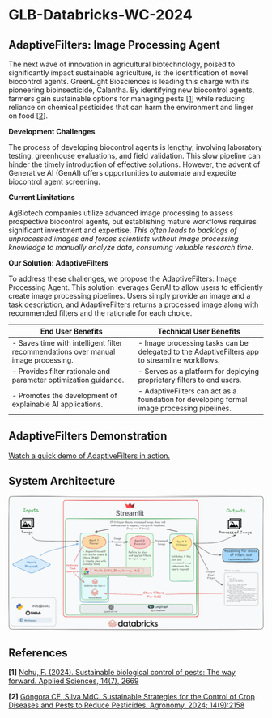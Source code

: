 # GLB-Databricks-WC-2024
## AdaptiveFilters: Image Processing Agent

The next wave of innovation in agricultural biotechnology, poised to significantly impact sustainable agriculture, is the identification of novel biocontrol agents. GreenLight Biosciences is leading this charge with its pioneering bioinsecticide, Calantha. By identifying new biocontrol agents, farmers gain sustainable options for managing pests [[1](#reference-1)] while reducing reliance on chemical pesticides that can harm the environment and linger on food [[2](#reference-2)].

**Development Challenges**

The process of developing biocontrol agents is lengthy, involving laboratory testing, greenhouse evaluations, and field validation. This slow pipeline can hinder the timely introduction of effective solutions. However, the advent of Generative AI (GenAI) offers opportunities to automate and expedite biocontrol agent screening.

**Current Limitations**

AgBiotech companies utilize advanced image processing to assess prospective biocontrol agents, but establishing mature workflows requires significant investment and expertise. *This often leads to backlogs of unprocessed images and forces scientists without image processing knowledge to manually analyze data, consuming valuable research time.*

**Our Solution: AdaptiveFilters**

To address these challenges, we propose the AdaptiveFilters: Image Processing Agent. This solution leverages GenAI to allow users to efficiently create image processing pipelines. Users simply provide an image and a task description, and AdaptiveFilters returns a processed image along with recommended filters and the rationale for each choice.

| **End User Benefits**                                                                                   | **Technical User Benefits**                                                                             |
|---------------------------------------------------------------------------------------------------------|---------------------------------------------------------------------------------------------------------|
| - Saves time with intelligent filter recommendations over manual image processing.                     | - Image processing tasks can be delegated to the AdaptiveFilters app to streamline workflows.          |
| - Provides filter rationale and parameter optimization guidance.                                        | - Serves as a platform for deploying proprietary filters to end users.                                 |
| - Promotes the development of explainable AI applications.                                             | - AdaptiveFilters can act as a foundation for developing formal image processing pipelines.            |

## AdaptiveFilters Demonstration

[Watch a quick demo of AdaptiveFilters in action.](https://youtu.be/Fx4fqun9lQo?si=aYF-4L3FwF2ZJjwn)

## System Architecture
![sys_arch](media/sys_arch.png)

## References
**[1]** <a id="reference-1"></a>[Nchu, F. (2024). Sustainable biological control of pests: The way forward. Applied Sciences, 14(7), 2669](https://doi.org/10.3390/app14072669)

**[2]** <a id="reference-2"></a>[Góngora CE, Silva MdC. Sustainable Strategies for the Control of Crop Diseases and Pests to Reduce Pesticides. Agronomy. 2024; 14(9):2158](https://doi.org/10.3390/agronomy14092158)

